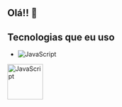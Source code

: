 ## Olá!! 👋

## Tecnologias que eu uso

- ![JavaScript](https://cdn.jsdelivr.net/npm/simple-icons@v9/icons/javascript.svg)
<img src="https://cdn.jsdelivr.net/npm/simple-icons@v9/icons/javascript.svg" heigth="80px" width="80px" alt="JavaScript" />
<!--
**CristofyMeiru/CristofyMeiru** is a ✨ _special_ ✨ repository because its `README.md` (this file) appears on your GitHub profile.

Here are some ideas to get you started:

- 🔭 I’m currently working on ...
- 🌱 I’m currently learning ...
- 👯 I’m looking to collaborate on ...
- 🤔 I’m looking for help with ...
- 💬 Ask me about ...
- 📫 How to reach me: ...
- 😄 Pronouns: ...
- ⚡ Fun fact: ...
-->
